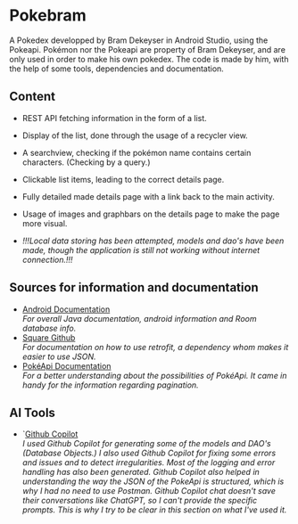 # Pokebram
A Pokedex developped by Bram Dekeyser in Android Studio, using the Pokeapi.
Pokémon nor the Pokeapi are property of Bram Dekeyser, and are only used in order to make his own pokedex.
The code is made by him, with the help of some tools, dependencies and documentation.

## Content
* REST API fetching information in the form of a list.
* Display of the list, done through the usage of a recycler view.
* A searchview, checking if the pokémon name contains certain characters. (Checking by a query.)
* Clickable list items, leading to the correct details page.
* Fully detailed made details page with a link back to the main activity.
* Usage of images and graphbars on the details page to make the page more visual.

* _!!!Local data storing has been attempted, models and dao's have been made, though the application is still not working without internet connection.!!!_

## Sources for information and documentation
* [Android Documentation](https://developer.android.com/docs "Android docs")<br />
_For overall Java documentation, android information and Room database info._
* [Square Github](https://square.github.io/retrofit/ "Retrofit Documentation")<br />
_For documentation on how to use retrofit, a dependency whom makes it easier to use JSON._
* [PokéApi Documentation](https://pokeapi.co/docs/v2 "PokéApi Documentation")<br />
_For a better understanding about the possibilities of PokéApi. It came in handy for the information regarding pagination._

## AI Tools
* `[Github Copilot](https://github.com/features/copilot "Github Copilot")<br />
_I used Github Copilot for generating some of the models and DAO's (Database Objects.)_
_I also used Github Copilot for fixing some errors and issues and to detect irregularities._
_Most of the logging and error handling has also been generated._
_Github Copilot also helped in understanding the way the JSON of the PokeApi is structured, which is why I had no need to use Postman._
_Github Copilot chat doesn't save their conversations like ChatGPT, so I can't provide the specific prompts._
_This is why I try to be clear in this section on what I've used it._
